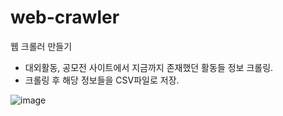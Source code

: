 # web-crawler

웹 크롤러 만들기

- 대외활동, 공모전 사이트에서 지금까지 존재했던 활동들 정보 크롤링.
- 크롤링 후 해당 정보들을 CSV파일로 저장.

![image](https://user-images.githubusercontent.com/40741363/120979778-e5e39180-c7b0-11eb-8600-807438f08b8d.png)
